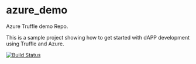 # azure_demo
Azure Truffle demo Repo.

This is a sample project showing how to get started with dAPP development using Truffle and Azure.

[![Build Status](https://dev.azure.com/camron0781/camron/_apis/build/status/camronlevanger.azure_demo)](https://dev.azure.com/camron0781/camron/_build/latest?definitionId=1)
